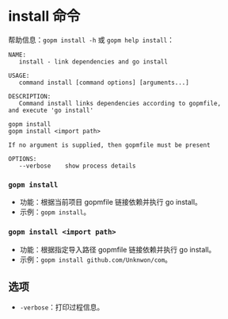 install 命令
====

帮助信息：`gopm install -h` 或 `gopm help install`：

	NAME:
	   install - link dependencies and go install
	
	USAGE:
	   command install [command options] [arguments...]
	
	DESCRIPTION:
	   Command install links dependencies according to gopmfile,
	and execute 'go install'
	
	gopm install
	gopm install <import path>
	
	If no argument is supplied, then gopmfile must be present
	
	OPTIONS:
	   --verbose	show process details
   
### `gopm install`

- 功能：根据当前项目 gopmfile 链接依赖并执行 go install。
- 示例：`gopm install`。

### `gopm install <import path>`

- 功能：根据指定导入路径 gopmfile 链接依赖并执行 go install。
- 示例：`gopm install github.com/Unknwon/com`。

## 选项

- `-verbose`：打印过程信息。